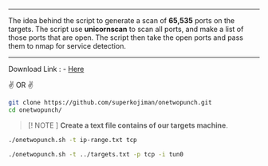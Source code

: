 - - - 
The idea behind the script to generate a scan of **65,535** ports on the targets. The script use **unicornscan** to scan all ports, and make a list of those ports that are open. The script then take the open ports and pass them to nmap for service detection.
- - - 

Download Link  : - [Here]([https://github.com/superkojiman/onetwopunch/raw/master/onetwopunch.sh](https://github.com/superkojiman/onetwopunch/raw/master/onetwopunch.sh))

✌️ OR ✌️ 

```sh
git clone https://github.com/superkojiman/onetwopunch.git
cd onetwopunch/
```

> [! NOTE ]
> **Create a text file contains of our targets machine**.

```sh
./onetwopunch.sh -t ip-range.txt tcp
```

```sh
./onetwopunch.sh -t ../targets.txt -p tcp -i tun0
```



